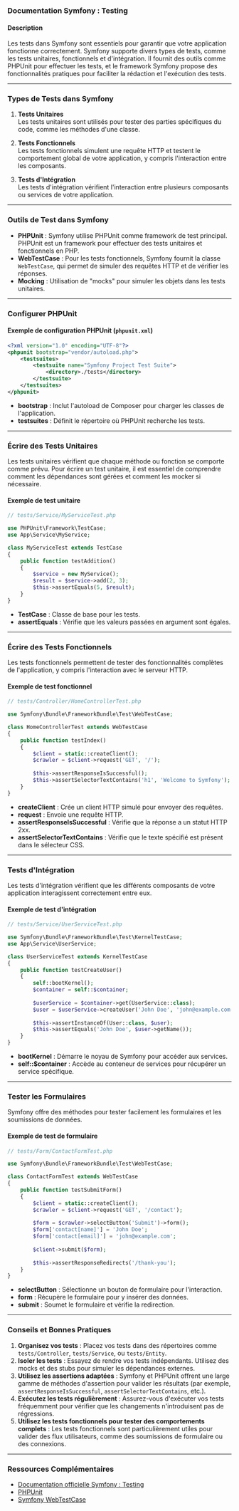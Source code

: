 ### Documentation Symfony : Testing

#### Description

Les tests dans Symfony sont essentiels pour garantir que votre application fonctionne correctement. Symfony supporte divers types de tests, comme les tests unitaires, fonctionnels et d'intégration. Il fournit des outils comme PHPUnit pour effectuer les tests, et le framework Symfony propose des fonctionnalités pratiques pour faciliter la rédaction et l'exécution des tests.

---

### Types de Tests dans Symfony

1. **Tests Unitaires**  
    Les tests unitaires sont utilisés pour tester des parties spécifiques du code, comme les méthodes d'une classe.
    
2. **Tests Fonctionnels**  
    Les tests fonctionnels simulent une requête HTTP et testent le comportement global de votre application, y compris l'interaction entre les composants.
    
3. **Tests d'Intégration**  
    Les tests d'intégration vérifient l'interaction entre plusieurs composants ou services de votre application.
    

---

### Outils de Test dans Symfony

- **PHPUnit** : Symfony utilise PHPUnit comme framework de test principal. PHPUnit est un framework pour effectuer des tests unitaires et fonctionnels en PHP.
- **WebTestCase** : Pour les tests fonctionnels, Symfony fournit la classe `WebTestCase`, qui permet de simuler des requêtes HTTP et de vérifier les réponses.
- **Mocking** : Utilisation de "mocks" pour simuler les objets dans les tests unitaires.

---

### Configurer PHPUnit

#### Exemple de configuration PHPUnit (`phpunit.xml`)

```xml
<?xml version="1.0" encoding="UTF-8"?>
<phpunit bootstrap="vendor/autoload.php">
    <testsuites>
        <testsuite name="Symfony Project Test Suite">
            <directory>./tests</directory>
        </testsuite>
    </testsuites>
</phpunit>
```

- **bootstrap** : Inclut l'autoload de Composer pour charger les classes de l'application.
- **testsuites** : Définit le répertoire où PHPUnit recherche les tests.

---

### Écrire des Tests Unitaires

Les tests unitaires vérifient que chaque méthode ou fonction se comporte comme prévu. Pour écrire un test unitaire, il est essentiel de comprendre comment les dépendances sont gérées et comment les mocker si nécessaire.

#### Exemple de test unitaire

```php
// tests/Service/MyServiceTest.php

use PHPUnit\Framework\TestCase;
use App\Service\MyService;

class MyServiceTest extends TestCase
{
    public function testAddition()
    {
        $service = new MyService();
        $result = $service->add(2, 3);
        $this->assertEquals(5, $result);
    }
}
```

- **TestCase** : Classe de base pour les tests.
- **assertEquals** : Vérifie que les valeurs passées en argument sont égales.

---

### Écrire des Tests Fonctionnels

Les tests fonctionnels permettent de tester des fonctionnalités complètes de l'application, y compris l'interaction avec le serveur HTTP.

#### Exemple de test fonctionnel

```php
// tests/Controller/HomeControllerTest.php

use Symfony\Bundle\FrameworkBundle\Test\WebTestCase;

class HomeControllerTest extends WebTestCase
{
    public function testIndex()
    {
        $client = static::createClient();
        $crawler = $client->request('GET', '/');
        
        $this->assertResponseIsSuccessful();
        $this->assertSelectorTextContains('h1', 'Welcome to Symfony');
    }
}
```

- **createClient** : Crée un client HTTP simulé pour envoyer des requêtes.
- **request** : Envoie une requête HTTP.
- **assertResponseIsSuccessful** : Vérifie que la réponse a un statut HTTP 2xx.
- **assertSelectorTextContains** : Vérifie que le texte spécifié est présent dans le sélecteur CSS.

---

### Tests d'Intégration

Les tests d'intégration vérifient que les différents composants de votre application interagissent correctement entre eux.

#### Exemple de test d'intégration

```php
// tests/Service/UserServiceTest.php

use Symfony\Bundle\FrameworkBundle\Test\KernelTestCase;
use App\Service\UserService;

class UserServiceTest extends KernelTestCase
{
    public function testCreateUser()
    {
        self::bootKernel();
        $container = self::$container;
        
        $userService = $container->get(UserService::class);
        $user = $userService->createUser('John Doe', 'john@example.com');
        
        $this->assertInstanceOf(User::class, $user);
        $this->assertEquals('John Doe', $user->getName());
    }
}
```

- **bootKernel** : Démarre le noyau de Symfony pour accéder aux services.
- **self::$container** : Accède au conteneur de services pour récupérer un service spécifique.

---

### Tester les Formulaires

Symfony offre des méthodes pour tester facilement les formulaires et les soumissions de données.

#### Exemple de test de formulaire

```php
// tests/Form/ContactFormTest.php

use Symfony\Bundle\FrameworkBundle\Test\WebTestCase;

class ContactFormTest extends WebTestCase
{
    public function testSubmitForm()
    {
        $client = static::createClient();
        $crawler = $client->request('GET', '/contact');
        
        $form = $crawler->selectButton('Submit')->form();
        $form['contact[name]'] = 'John Doe';
        $form['contact[email]'] = 'john@example.com';
        
        $client->submit($form);
        
        $this->assertResponseRedirects('/thank-you');
    }
}
```

- **selectButton** : Sélectionne un bouton de formulaire pour l'interaction.
- **form** : Récupère le formulaire pour y insérer des données.
- **submit** : Soumet le formulaire et vérifie la redirection.

---

### Conseils et Bonnes Pratiques

1. **Organisez vos tests** : Placez vos tests dans des répertoires comme `tests/Controller`, `tests/Service`, ou `tests/Entity`.
2. **Isoler les tests** : Essayez de rendre vos tests indépendants. Utilisez des mocks et des stubs pour simuler les dépendances externes.
3. **Utilisez les assertions adaptées** : Symfony et PHPUnit offrent une large gamme de méthodes d'assertion pour valider les résultats (par exemple, `assertResponseIsSuccessful`, `assertSelectorTextContains`, etc.).
4. **Exécutez les tests régulièrement** : Assurez-vous d'exécuter vos tests fréquemment pour vérifier que les changements n'introduisent pas de régressions.
5. **Utilisez les tests fonctionnels pour tester des comportements complets** : Les tests fonctionnels sont particulièrement utiles pour valider des flux utilisateurs, comme des soumissions de formulaire ou des connexions.

---

### Ressources Complémentaires

- [Documentation officielle Symfony : Testing](https://symfony.com/doc/current/testing.html)
- [PHPUnit](https://phpunit.de/)
- [Symfony WebTestCase](https://symfony.com/doc/current/test/web_test_case.html)